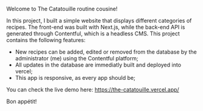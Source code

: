 Welcome to The Catatouille routine cousine!

In this project, I built a simple website that displays different categories of recipes.
The front-end was built with Next.js, while the back-end API is generated through Contentful, which is a headless CMS.
This project contains the following features:

- New recipes can be added, edited or removed from the database by the administrator (me) using the Contentful platform;
- All updates in the database are immediatly built and deployed into vercel;
- This app is responsive, as every app should be;


You can check the live demo here:
https://the-catatouille.vercel.app/


Bon appétit!